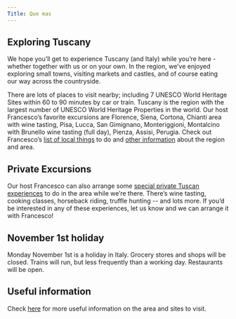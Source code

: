 ```yaml
---
Title: Que mas
---
```


## Exploring Tuscany
We hope you’ll get to experience Tuscany (and Italy) while you’re here - whether together with us or on your own. In the region, we’ve enjoyed exploring small towns, visiting markets and castles, and of course eating our way across the countryside. 

There are lots of places to visit nearby; including 7 UNESCO World Heritage Sites within 60 to 90 minutes by car or train. Tuscany is the region with the largest number of UNESCO World Heritage Properties in the world. Our host Francesco’s favorite excursions are Florence, Siena, Cortona, Chianti area with wine tasting, Pisa, Lucca, San Gimignano, Monteriggioni, Montalcino with Brunello wine tasting (full day), Pienza, Assisi, Perugia. Check out Francesco’s [list of local things](https://drive.google.com/file/d/1GBCjTFTgaoj8sqyeAaR567NjHfuOvzFg/view?usp=sharing)  to do and [other information](https://www.chianti-farm.com/location) about the region and area.

## Private Excursions
Our host Francesco can also arrange some [special private Tuscan experiences](https://www.chianti-farm.com/private_experiences.pdf) to do in the area while we’re there. There’s wine tasting, cooking classes, horseback riding,  truffle hunting -- and lots more. If you’d be interested in any of these experiences, let us know and we can arrange it with Francesco!

## November 1st holiday
Monday November 1st is a holiday in Italy. Grocery stores and shops will be closed. Trains will run, but less frequently than a working day. Restaurants will be open.

## Useful information
Check [here](https://www.chianti-farm.com/useful-informations) for more useful information on the area and sites to visit.